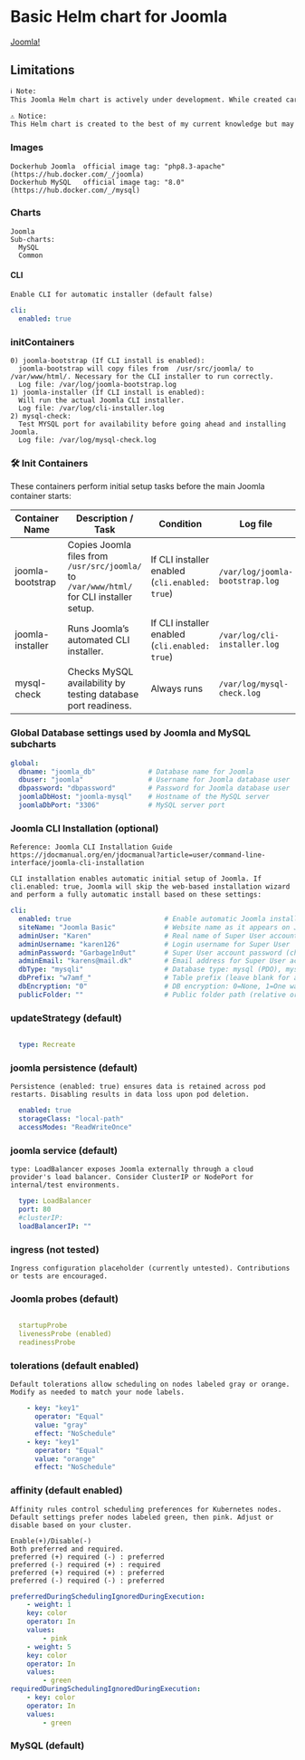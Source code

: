 <!--- app-name: Joomla! -->
<!-- markdownlint-disable-next-line MD026 -->
# Basic Helm chart for Joomla

[Joomla!](http://www.joomla.org/)

## Limitations
```txt
ℹ️ Note:
This Joomla Helm chart is actively under development. While created carefully, it likely contains mistakes or unclear configurations. Please verify settings before deployment and feel free to contribute suggestions or improvements.

⚠️ Notice:
This Helm chart is created to the best of my current knowledge but may contain errors or incomplete configurations. Documentation might not cover all scenarios fully. Use with care, and contributions or feedback are welcome!
```

### Images
```console
Dockerhub Joomla  official image tag: "php8.3-apache" (https://hub.docker.com/_/joomla)
Dockerhub MySQL   official image tag: "8.0" (https://hub.docker.com/_/mysql)
```

### Charts
```console
Joomla
Sub-charts:
  MySQL
  Common
```
#### CLI
```console
Enable CLI for automatic installer (default false)
```
```yaml
cli:
  enabled: true
```

### initContainers
```console
0) joomla-bootstrap (If CLI install is enabled):
  joomla-bootstrap will copy files from  /usr/src/joomla/ to /var/www/html/. Necessary for the CLI installer to run correctly.
  Log file: /var/log/joomla-bootstrap.log
1) joomla-installer (If CLI install is enabled):
  Will run the actual Joomla CLI installer.
  Log file: /var/log/cli-installer.log
2) mysql-check:
  Test MYSQL port for availability before going ahead and installing Joomla.
  Log file: /var/log/mysql-check.log
```
### 🛠️ **Init Containers**

These containers perform initial setup tasks before the main Joomla container starts:

| Container Name     | Description / Task                                                                       | Condition                        | Log file                                 |
|--------------------|------------------------------------------------------------------------------------------|----------------------------------|------------------------------------------|
| joomla-bootstrap | Copies Joomla files from `/usr/src/joomla/` to `/var/www/html/` for CLI installer setup. | If CLI installer enabled (`cli.enabled: true`) | `/var/log/joomla-bootstrap.log` |
| joomla-installer | Runs Joomla’s automated CLI installer.                                                   | If CLI installer enabled (`cli.enabled: true`) | `/var/log/cli-installer.log`    |
| mysql-check      | Checks MySQL availability by testing database port readiness.                            | Always runs                      | `/var/log/mysql-check.log`               |


### Global Database settings used by Joomla and MySQL subcharts
```yaml
global:
  dbname: "joomla_db"             # Database name for Joomla
  dbuser: "joomla"                # Username for Joomla database user
  dbpassword: "dbpassword"        # Password for Joomla database user
  joomlaDbHost: "joomla-mysql"    # Hostname of the MySQL server
  joomlaDbPort: "3306"            # MySQL server port
```

### Joomla CLI Installation (optional)
```console
Reference: Joomla CLI Installation Guide https://jdocmanual.org/en/jdocmanual?article=user/command-line-interface/joomla-cli-installation

CLI installation enables automatic initial setup of Joomla. If cli.enabled: true, Joomla will skip the web-based installation wizard and perform a fully automatic install based on these settings:
```
```yaml
cli:
  enabled: true                       # Enable automatic Joomla installation via CLI (default: false)
  siteName: "Joomla Basic"            # Website name as it appears on Joomla
  adminUser: "Karen"                  # Real name of Super User account
  adminUsername: "karen126"           # Login username for Super User
  adminPassword: "Garbage1n0ut"       # Super User account password (change for security!)
  adminEmail: "karens@mail.dk"        # Email address for Super User account
  dbType: "mysqli"                    # Database type: mysql (PDO), mysqli, pgsql
  dbPrefix: "w7amf_"                  # Table prefix (leave blank for auto-generation)
  dbEncryption: "0"                   # DB encryption: 0=None, 1=One way, 2=Two way
  publicFolder: ""                    # Public folder path (relative or absolute; leave empty for default)

```

### updateStrategy (default)
```console
```
```yaml
  type: Recreate
```

### joomla persistence (default)
```console
Persistence (enabled: true) ensures data is retained across pod restarts. Disabling results in data loss upon pod deletion.
```
```yaml
  enabled: true
  storageClass: "local-path"
  accessModes: "ReadWriteOnce"
```

### joomla service (default)
```console
type: LoadBalancer exposes Joomla externally through a cloud provider's load balancer. Consider ClusterIP or NodePort for internal/test environments.
```
```yaml
  type: LoadBalancer
  port: 80
  #clusterIP:
  loadBalancerIP: ""
```

### ingress (not tested)
```console
Ingress configuration placeholder (currently untested). Contributions or tests are encouraged.
```

### Joomla probes (default)
```console
```
```yaml
  startupProbe
  livenessProbe (enabled)
  readinessProbe
```

### tolerations (default enabled)
```console
Default tolerations allow scheduling on nodes labeled gray or orange. Modify as needed to match your node labels.
```
```yaml
    - key: "key1"
      operator: "Equal"
      value: "gray"
      effect: "NoSchedule"
    - key: "key1"
      operator: "Equal"
      value: "orange"
      effect: "NoSchedule"
```

### affinity (default enabled)
```console
Affinity rules control scheduling preferences for Kubernetes nodes. Default settings prefer nodes labeled green, then pink. Adjust or disable based on your cluster.

Enable(+)/Disable(-)
Both preferred and required. 
preferred (+) required (-) : preferred
preferred (-) required (+) : required
preferred (+) required (+) : preferred
preferred (-) required (-) : preferred
```
```yaml
preferredDuringSchedulingIgnoredDuringExecution:
    - weight: 1
    key: color
    operator: In
    values:
        - pink
    - weight: 5
    key: color
    operator: In
    values:
        - green
requiredDuringSchedulingIgnoredDuringExecution:
    - key: color
    operator: In
    values:
        - green
```
### MySQL (default)
```console
```
